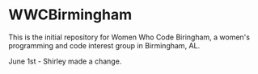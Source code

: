 # WWCBirmingham

This is the initial repository for Women Who Code Biringham, a women's programming and code interest group in Birmingham, AL.

June 1st - Shirley made a change.
